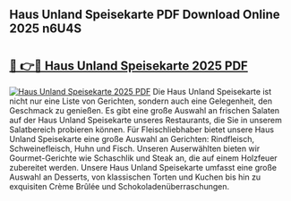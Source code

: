 ## Haus Unland Speisekarte PDF Download Online 2025 n6U4S

# <h2><a href="http://gc8qc46.nevu.top/?p=Haus+Unland+Speisekarte">🔗 👉🔴 Haus Unland Speisekarte 2025 PDF</a></h2>

[![Haus Unland Speisekarte 2025 PDF](https://i.imgur.com/dBaPXMq.png)](http://gc8qc46.nevu.top/?p=Haus+Unland+Speisekarte)
Die Haus Unland Speisekarte ist nicht nur eine Liste von Gerichten, sondern auch eine Gelegenheit, den Geschmack zu genießen. Es gibt eine große Auswahl an frischen Salaten auf der Haus Unland Speisekarte unseres Restaurants, die Sie in unserem Salatbereich probieren können. Für Fleischliebhaber bietet unsere Haus Unland Speisekarte eine große Auswahl an Gerichten: Rindfleisch, Schweinefleisch, Huhn und Fisch. Unseren Auserwählten bieten wir Gourmet-Gerichte wie Schaschlik und Steak an, die auf einem Holzfeuer zubereitet werden. Unsere Haus Unland Speisekarte umfasst eine große Auswahl an Desserts, von klassischen Torten und Kuchen bis hin zu exquisiten Crème Brûlée und Schokoladenüberraschungen.
